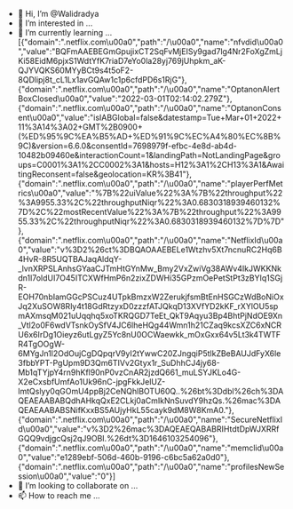 - 👋 Hi, I’m @Walidradya
- 👀 I’m interested in ...
- 🌱 I’m currently learning ...[{"domain":".netflix.com\u00a0","path":"\/\u00a0","name":"nfvdid\u00a0","value":"BQFmAAEBEGmGpujixCT2SqFvMjEISy9gad7lg4Nr2FoXgZmLjKi58EidM6pjxS1WdtYfK7riaD7eYo0la28yj769jUhpkm_aK-QJYVQKS60MYyBCt9s4t5oF2-8QDlipj8t_cL1Lx1avGQAw1c1p6cfdPD6s1RjG"},{"domain":".netflix.com\u00a0","path":"\/\u00a0","name":"OptanonAlertBoxClosed\u00a0","value":"2022-03-01T02:14:02.279Z"},{"domain":".netflix.com\u00a0","path":"\/\u00a0","name":"OptanonConsent\u00a0","value":"isIABGlobal=false&datestamp=Tue+Mar+01+2022+11%3A14%3A02+GMT%2B0900+(%ED%95%9C%EA%B5%AD+%ED%91%9C%EC%A4%80%EC%8B%9C)&version=6.6.0&consentId=7698979f-efbc-4e8d-ab4d-10482b09460e&interactionCount=1&landingPath=NotLandingPage&groups=C0001%3A1%2CC0002%3A1&hosts=H12%3A1%2CH13%3A1&AwaitingReconsent=false&geolocation=KR%3B41"},{"domain":".netflix.com\u00a0","path":"\/\u00a0","name":"playerPerfMetrics\u00a0","value":"%7B%22uiValue%22%3A%7B%22throughput%22%3A9955.33%2C%22throughputNiqr%22%3A0.6830318939460132%7D%2C%22mostRecentValue%22%3A%7B%22throughput%22%3A9955.33%2C%22throughputNiqr%22%3A0.6830318939460132%7D%7D"},{"domain":".netflix.com\u00a0","path":"\/\u00a0","name":"NetflixId\u00a0","value":"v%3D2%26ct%3DBQAOAAEBELe1Wtzhv5Xt7ncnuRC2Hq6B4HvR-8R5UQTBAJaqAldqY-_lvnXRPSLAnhsGYaaCJTmHtGYnMw_Bmy2VxZwiVg38AWv4IkJWKKNkdn1l7oldUI7O45ITCXWfHmP6n2zixZDWHi35GPzmOePetStPt3zBYIq1SGjR-EOH70nbIamGGcPSCuz4UTpkBmzxW2ZerukjfsmBtEnHSGCzWdBoNiOxJq2XuSOW8Rly4t18GdRtzyxD0zzzfATJQkqD13XVfYD2kKF_rXYlOU5spmAXmsqM021uUqqhq5xoTKRQGD7TeEt_QkT9Aqyu3Bp4BhtPjNdOE9Xn_Vtl2o0F6wdVTsnkOySfV4JC6lheHQg44Wmn1h21CZaq9kcsXZC6xNCRU6x6IrDg1Oieyz6utLgyZ5Yc8nU0OCWaewkk_mOxGxx64v5Lt3k4TWTFR4TgOOgW-6MYgJn1l2OdOujCgDQpqrV9yI2tYwwC20ZJngqiP5tlkZBeBAUJdFyX6le3fbbYPT-PgUpm9D3Qm6TIVv2Gtyx1r_SuDhhCJ4jy68-Mb1qTYjpY4rn9hKfl90nP0vzCnAR2jzdQ661_muLSYJKLo4G-X2eCxsbfUmfAo1Uk96nC-jpgFkkJelUZ-lmtQslyy0qGOmU4ppBj2CeNQhlBOTU60Q..%26bt%3Ddbl%26ch%3DAQEAEAABABQdhAHkqQxE2CLkj0aCmIkNnSuvdY9hzQs.%26mac%3DAQEAEAABABSNifKxxBS5AUjyHkL55cayk9dM8W8KmA0."},{"domain":".netflix.com\u00a0","path":"\/\u00a0","name":"SecureNetflixId\u00a0","value":"v%3D2%26mac%3DAQEAEQABABRIHtdtDpWJXRRfGQQ9vdjgcQsj2qJ9OBI.%26dt%3D1646103254096"},{"domain":".netflix.com\u00a0","path":"\/\u00a0","name":"memclid\u00a0","value":"e1289ebf-506d-460b-9196-c6bc5a62a0d0"},{"domain":".netflix.com\u00a0","path":"\/\u00a0","name":"profilesNewSession\u00a0","value":"0"}]
- 💞️ I’m looking to collaborate on ...
- 📫 How to reach me ...

<!---
Walidradya/Walidradya is a ✨ special ✨ repository because its `README.md` (this file) appears on your GitHub profile.
You can click the Preview link to take a look at your changes.
--->
